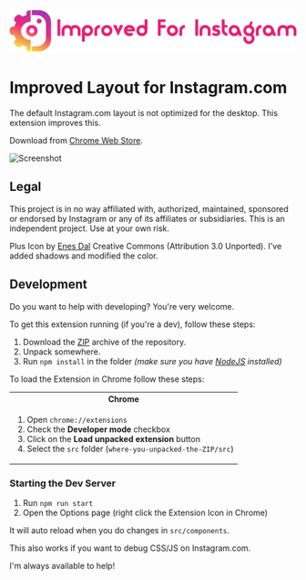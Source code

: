 <h1 align="center"> <br><img src="src/img/logo/logotype_horizontal.png?raw=true" alt="nabo" width="512"> <br>

# Improved Layout for Instagram.com

The default Instagram.com layout is not optimized for the desktop. This extension improves this.

Download from [Chrome Web Store](https://chrome.google.com/webstore/detail/nekeeojpcbiehcignddhindbgacbghmi).

![Screenshot](https://raw.githubusercontent.com/kurtextrem/Instagram-Extended/master/src/webstore/night.png 'Logo Title Text 1')

## Legal

This project is in no way affiliated with, authorized, maintained, sponsored or endorsed by Instagram or any of its affiliates or
subsidiaries. This is an independent project. Use at your own risk.

Plus Icon by [Enes Dal](https://dribbble.com/enesdal) Creative Commons (Attribution 3.0 Unported). I've added shadows and modified the
color.

## Development

Do you want to help with developing? You're very welcome.

To get this extension running (if you're a dev), follow these steps:

1.  Download the [ZIP](https://github.com/kurtextrem/Twitch5/archive/master.zip) archive of the repository.
2.  Unpack somewhere.
3.  Run `npm install` in the folder _(make sure you have [NodeJS](https://nodejs.org/en/) installed)_

To load the Extension in Chrome follow these steps:

<table>
	<tr>
		<th>Chrome</th>
	</tr>
	<tr>
		<td>
			<ol>
				<li>Open <code>chrome://extensions</code>
				<li>Check the <strong>Developer mode</strong> checkbox
				<li>Click on the <strong>Load unpacked extension</strong> button
				<li>Select the <code>src</code> folder (<code>where-you-unpacked-the-ZIP/src</code>)
			</ol>
		</td>
	</tr>
</table>

### Starting the Dev Server

1.  Run `npm run start`
2.  Open the Options page (right click the Extension Icon in Chrome)

It will auto reload when you do changes in `src/components`.

This also works if you want to debug CSS/JS on Instagram.com.

I'm always available to help!
